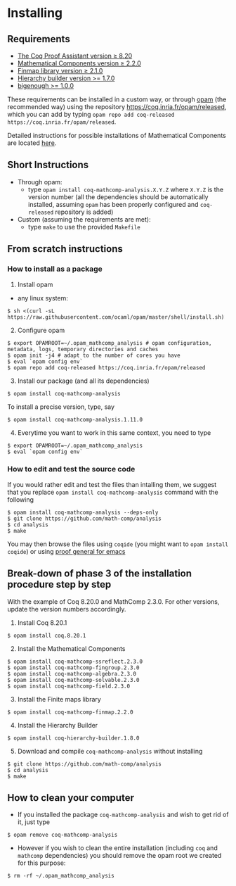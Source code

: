 # Installing

## Requirements

- [The Coq Proof Assistant version ≥ 8.20](https://coq.inria.fr)
- [Mathematical Components version ≥ 2.2.0](https://github.com/math-comp/math-comp)
- [Finmap library version ≥ 2.1.0](https://github.com/math-comp/finmap)
- [Hierarchy builder version >= 1.7.0](https://github.com/math-comp/hierarchy-builder)
- [bigenough >= 1.0.0](https://github.com/math-comp/bigenough)

These requirements can be installed in a custom way, or through
[opam](https://opam.ocaml.org/) (the recommended way) using
the repository https://coq.inria.fr/opam/released, which you can add by typing
`opam repo add coq-released https://coq.inria.fr/opam/released`.

Detailed instructions for possible installations of Mathematical Components are located
[here](https://github.com/math-comp/math-comp/blob/master/INSTALL.md).

## Short Instructions

- Through opam:
  + type `opam install coq-mathcomp-analysis.X.Y.Z` where `X.Y.Z` is the version number
    (all the dependencies should be automatically installed, assuming `opam` has been properly
    configured and `coq-released` repository is added)
- Custom (assuming the requirements are met):
  + type `make` to use the provided `Makefile`

## From scratch instructions

### How to install as a package

1. Install opam
- any linux system:
```
$ sh <(curl -sL https://raw.githubusercontent.com/ocaml/opam/master/shell/install.sh)
```

2. Configure opam
```
$ export OPAMROOT=~/.opam_mathcomp_analysis # opam configuration, metadata, logs, temporary directories and caches
$ opam init -j4 # adapt to the number of cores you have
$ eval `opam config env`
$ opam repo add coq-released https://coq.inria.fr/opam/released
```
3. Install our package (and all its dependencies)
```
$ opam install coq-mathcomp-analysis
```
To install a precise version, type, say
```
$ opam install coq-mathcomp-analysis.1.11.0
```
4. Everytime you want to work in this same context, you need to type
```
$ export OPAMROOT=~/.opam_mathcomp_analysis 
$ eval `opam config env`
```

### How to edit and test the source code

If you would rather edit and test the files than intalling them, we suggest that you replace
`opam install coq-mathcomp-analysis` command with the following
```
$ opam install coq-mathcomp-analysis --deps-only
$ git clone https://github.com/math-comp/analysis
$ cd analysis
$ make
```
You may then browse the files using `coqide` (you might want to `opam install coqide`) or
using [proof general for emacs](https://github.com/ProofGeneral/PG)

## Break-down of phase 3 of the installation procedure step by step

With the example of Coq 8.20.0 and MathComp 2.3.0. For other versions, update the
version numbers accordingly.

1. Install Coq 8.20.1
```
$ opam install coq.8.20.1
```
2. Install the Mathematical Components
```
$ opam install coq-mathcomp-ssreflect.2.3.0
$ opam install coq-mathcomp-fingroup.2.3.0
$ opam install coq-mathcomp-algebra.2.3.0
$ opam install coq-mathcomp-solvable.2.3.0
$ opam install coq-mathcomp-field.2.3.0
```
3. Install the Finite maps library
```
$ opam install coq-mathcomp-finmap.2.2.0
```
4. Install the Hierarchy Builder
```
$ opam install coq-hierarchy-builder.1.8.0
```
5. Download and compile `coq-mathcomp-analysis` without installing
```
$ git clone https://github.com/math-comp/analysis
$ cd analysis
$ make
```

## How to clean your computer

- If you installed the package `coq-mathcomp-analysis` and wish to get rid of it, just type
```
$ opam remove coq-mathcomp-analysis
```
- However if you wish to clean the entire installation (including `coq` and `mathcomp` dependencies)
  you should remove the opam root we created for this purpose:
```
$ rm -rf ~/.opam_mathcomp_analysis
```
